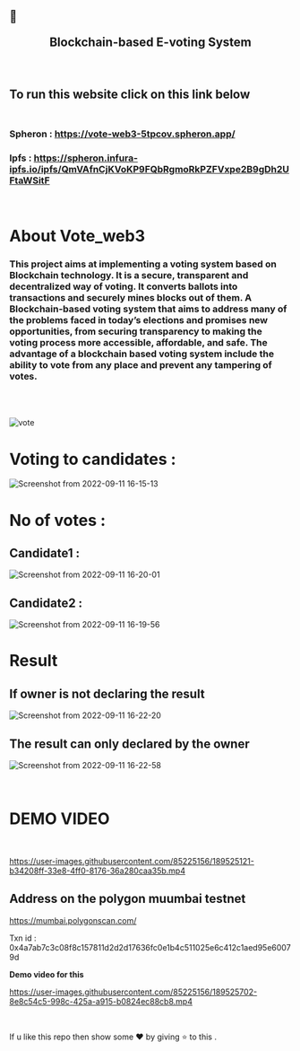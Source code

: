 
##  📌 <p align = "center"> Blockchain-based E-voting System </p>
<br>

## To run this website  click on this link below <br><br>
### Spheron : https://vote-web3-5tpcov.spheron.app/

### Ipfs : https://spheron.infura-ipfs.io/ipfs/QmVAfnCjKVoKP9FQbRgmoRkPZFVxpe2B9gDh2UFtaWSitF
<br> 

#  About Vote_web3 

### This project aims at implementing a voting system based on Blockchain technology. It is a secure, transparent and decentralized way of voting. It converts ballots into transactions and securely mines blocks out of them. A Blockchain-based voting system that aims to address many of the problems faced in today’s elections and promises new opportunities, from securing transparency to making the voting process more accessible, affordable, and safe. The advantage of a blockchain based voting system include the ability to vote from any place and prevent any tampering of votes.
<br><br>

![vote](https://user-images.githubusercontent.com/85225156/189523273-571225c9-3333-458f-b149-4b9d0b3926c3.png)

# Voting to candidates : 


![Screenshot from 2022-09-11 16-15-13](https://user-images.githubusercontent.com/85225156/189523396-9c6db601-fab6-4739-a724-8f20e9ac25f7.png)

# No of votes  :

## Candidate1 :

![Screenshot from 2022-09-11 16-20-01](https://user-images.githubusercontent.com/85225156/189523539-78a4b370-a2c4-4863-836c-29c8d75c21ab.png)

## Candidate2 :

![Screenshot from 2022-09-11 16-19-56](https://user-images.githubusercontent.com/85225156/189523550-118e2f41-2790-4e1d-90df-2e4a690bacb7.png)


# Result

## If owner is not declaring the result 

![Screenshot from 2022-09-11 16-22-20](https://user-images.githubusercontent.com/85225156/189523671-457b1674-df5d-47cc-80f8-59d732eb3731.png)

## The result can only declared by the owner 
![Screenshot from 2022-09-11 16-22-58](https://user-images.githubusercontent.com/85225156/189523667-deee47da-c8b5-4008-8cd0-79866160a31d.png)


<br>

# DEMO VIDEO
<br>

https://user-images.githubusercontent.com/85225156/189525121-b34208ff-33e8-4ff0-8176-36a280caa35b.mp4

## Address on the polygon muumbai testnet 
https://mumbai.polygonscan.com/

Txn id :  0x4a7ab7c3c08f8c157811d2d2d17636fc0e1b4c511025e6c412c1aed95e60079d

**Demo video for this**

https://user-images.githubusercontent.com/85225156/189525702-8e8c54c5-998c-425a-a915-b0824ec88cb8.mp4

<br>

If u like this repo  then  show some ❤️ by giving ⭐ to this  . 
